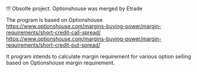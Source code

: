 !!! Obsolte project. Optionshouse was merged by Etrade 

The program is based on Optionshouse 
https://www.optionshouse.com/margins-buying-power/margin-requirements/short-credit-call-spread/
https://www.optionshouse.com/margins-buying-power/margin-requirements/short-credit-put-spread/

It program intends to calculate margin requirement for various option selling based on Optionshouse margin requirement. 
